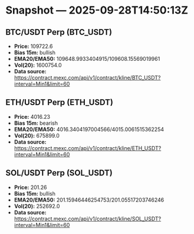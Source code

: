 # Snapshot — 2025-09-28T14:50:13Z

## BTC/USDT Perp (BTC_USDT)
- **Price:** 109722.6
- **Bias 15m:** bullish
- **EMA20/EMA50:** 109648.9933404915/109608.15569019961
- **Vol(20):** 1600754.0
- **Data source:** https://contract.mexc.com/api/v1/contract/kline/BTC_USDT?interval=Min1&limit=60

## ETH/USDT Perp (ETH_USDT)
- **Price:** 4016.23
- **Bias 15m:** bearish
- **EMA20/EMA50:** 4016.3404197004566/4015.0061515362254
- **Vol(20):** 675899.0
- **Data source:** https://contract.mexc.com/api/v1/contract/kline/ETH_USDT?interval=Min1&limit=60

## SOL/USDT Perp (SOL_USDT)
- **Price:** 201.26
- **Bias 15m:** bullish
- **EMA20/EMA50:** 201.15946446254753/201.05517203746246
- **Vol(20):** 252692.0
- **Data source:** https://contract.mexc.com/api/v1/contract/kline/SOL_USDT?interval=Min1&limit=60
